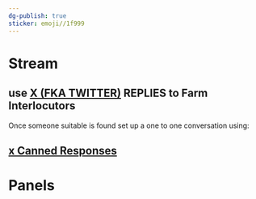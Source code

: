 ```yaml
---
dg-publish: true
sticker: emoji//1f999
---
```

# Stream
## use [X (FKA TWITTER)](./X%20(FKA%20TWITTER).md) **REPLIES** to Farm Interlocutors 

Once someone suitable is found set up a one to one conversation using:
## [x Canned Responses](./x%20Canned%20Responses.md) 


# Panels
